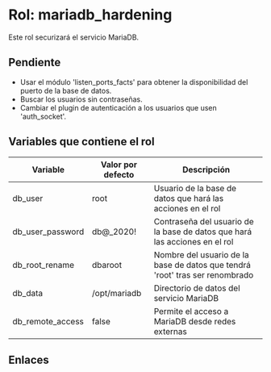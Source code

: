 # Rol: mariadb_hardening

Este rol securizará el servicio MariaDB.


## Pendiente

* Usar el módulo 'listen_ports_facts' para obtener la disponibilidad del puerto de la base de datos.
* Buscar los usuarios sin contraseñas.
* Cambiar el plugin de autenticación a los usuarios que usen 'auth_socket'.


## Variables que contiene el rol

| Variable | Valor por defecto | Descripción |
|----------|-------------------|-------------|
| db_user | root | Usuario de la base de datos que hará las acciones en el rol |
| db_user_password | db@_2020! | Contraseña del usuario de la base de datos que hará las acciones en el rol |
| db_root_rename | dbaroot | Nombre del usuario de la base de datos que tendrá 'root' tras ser renombrado |
| db_data | /opt/mariadb | Directorio de datos del servicio MariaDB |
| db_remote_access | false | Permite el acceso a MariaDB desde redes externas |


## Enlaces


